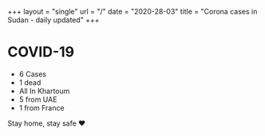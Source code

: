 +++
layout = "single"
url = "/"
date = "2020-28-03"
title = "Corona cases in Sudan - daily updated"
+++

# COVID-19

- 6 Cases
- 1 dead
- All In Khartoum
- 5 from UAE
- 1 from France

Stay home, stay safe ❤